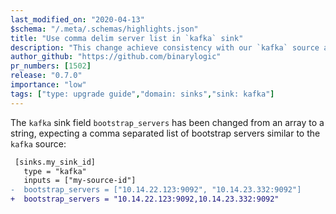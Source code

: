 ```yaml
---
last_modified_on: "2020-04-13"
$schema: "/.meta/.schemas/highlights.json"
title: "Use comma delim server list in `kafka` sink"
description: "This change achieve consistency with our `kafka` source and other Kafka clients"
author_github: "https://github.com/binarylogic"
pr_numbers: [1502]
release: "0.7.0"
importance: "low"
tags: ["type: upgrade guide","domain: sinks","sink: kafka"]
---
```


The `kafka` sink field `bootstrap_servers` has been changed from an array to a
string, expecting a comma separated list of bootstrap servers similar to the
`kafka` source:

```diff title="vector.toml"
 [sinks.my_sink_id]
   type = "kafka"
   inputs = ["my-source-id"]
-  bootstrap_servers = ["10.14.22.123:9092", "10.14.23.332:9092"]
+  bootstrap_servers = "10.14.22.123:9092,10.14.23.332:9092"
```




